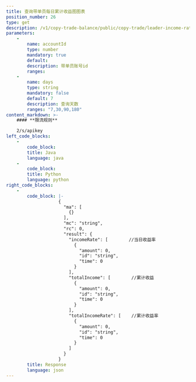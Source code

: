 ```yaml
---
title: 查询带单员每日累计收益图图表
position_number: 26
type: get
description: /v1/copy-trade-balance/public/copy-trade/leader-income-rate
parameters:
    -
        name: accountId
        type: number
        mandatory: true
        default:
        description: 带单员账号id
        ranges:
    -
        name: days
        type: string
        mandatory: false
        default: 7
        description: 查询天数
        ranges: "7,30,90,180"
content_markdown: >-
    #### **限流规则**

    2/s/apikey
left_code_blocks:
    -
        code_block:
        title: Java
        language: java
    -
        code_block:
        title: Python
        language: python
right_code_blocks:
    -
        code_block: |-
                    {
                      "ma": [
                        {}
                      ],
                      "mc": "string",
                      "rc": 0,
                      "result": {
                        "incomeRate": [        //当日收益率
                          {
                            "amount": 0,
                            "id": "string",
                            "time": 0
                          }
                        ],
                        "totalIncome": [        //累计收益
                          {
                            "amount": 0,
                            "id": "string",
                            "time": 0
                          }
                        ],
                        "totalIncomeRate": [    //累计收益率
                          {
                            "amount": 0,
                            "id": "string",
                            "time": 0
                          }
                        ]
                      }
                    }
        title: Response
        language: json
---
```

